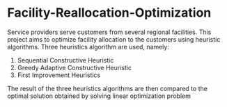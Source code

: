# Facility-Reallocation-Optimization

Service providers serve customers from several regional facilities. This project aims to optimize facility allocation to the customers using heuristic algorithms. Three heuristics algorithm are used, namely:

1. Sequential Constructive Heuristic
2. Greedy Adaptive Constructive Heuristic
3. First Improvement Heuristics

The result of the three heuristics algorithms are then compared to the optimal solution obtained by solving linear optimization problem
